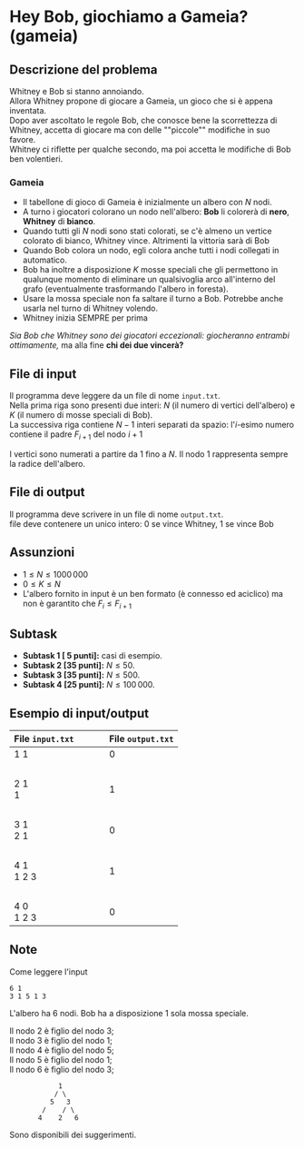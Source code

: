 # Hey Bob, giochiamo a Gameia? (gameia)

## Descrizione del problema
Whitney e Bob si stanno annoiando.  
Allora Whitney propone di giocare a Gameia, un gioco che si è appena inventata.  
Dopo aver ascoltato le regole Bob, che conosce bene la scorrettezza di Whitney, accetta di giocare ma con delle ""piccole"" modifiche in suo favore.  
Whitney ci riflette per qualche secondo, ma poi accetta le modifiche di Bob ben volentieri.  

### Gameia
- Il tabellone di gioco di Gameia è inizialmente un albero con $N$ nodi.
- A turno i giocatori colorano un nodo nell'albero: **Bob** li colorerà di **nero**, **Whitney** di **bianco**.
- Quando tutti gli $N$ nodi sono stati colorati, se c'è almeno un vertice colorato di bianco, Whitney vince. Altrimenti la vittoria sarà di Bob
- Quando Bob colora un nodo, egli colora anche tutti i nodi collegati in automatico.
- Bob ha inoltre a disposizione $K$ mosse speciali che gli permettono in qualunque momento di eliminare un qualsivoglia arco all'interno del grafo (eventualmente trasformando l'albero in foresta).
- Usare la mossa speciale non fa saltare il turno a Bob. Potrebbe anche usarla nel turno di Whitney volendo.
- Whitney inizia SEMPRE per prima

_Sia Bob che Whitney sono dei giocatori eccezionali: giocheranno entrambi ottimamente,_ ma alla fine **chi dei due vincerà?**

## File di input

Il programma deve leggere da un file di nome `input.txt`.  
Nella prima riga sono presenti due interi: $N$ (il numero di vertici dell'albero) e $K$ (il numero di mosse speciali di Bob).  
La successiva riga contiene $N - 1$ interi separati da spazio: l'$i$-esimo numero contiene il padre $F_{i+1}$ del nodo $i+1$

I vertici sono numerati a partire da $1$ fino a $N$. Il nodo $1$ rappresenta sempre la radice dell'albero.

## File di output

Il programma deve scrivere in un file di nome `output.txt`.  
file deve contenere un unico intero: $0$ se vince Whitney, $1$ se vince Bob


## Assunzioni

* $1 \leq N \leq 1000\, 000$
* $0 \leq K \leq N$
* L'albero fornito in input è un ben formato (è connesso ed aciclico) ma non è garantito che $F_i \leq F_{i+1}$

## Subtask

- **Subtask 1 \[ 5 punti\]:** casi di esempio.
- **Subtask 2 \[35 punti\]:** $N \leq 50$.
- **Subtask 3 \[35 punti\]:** $N \leq 500$.
- **Subtask 4 \[25 punti\]:** $N \leq 100\,000$.


## Esempio di input/output

| File `input.txt` | &nbsp;&nbsp;&nbsp;&nbsp;&nbsp;&nbsp;&nbsp; | File `output.txt` |
| :--------------- | :----------------------------------------: | :---------------- |
| 1 1<br>          |                   &nbsp;                   | 0                 |
| &nbsp;           |                   &nbsp;                   | &nbsp;            |
| 2 1<br>1         |                   &nbsp;                   | 1                 |
| &nbsp;           |                   &nbsp;                   | &nbsp;            |
| 3 1<br>2 1       |                   &nbsp;                   | 0                 |
| &nbsp;           |                   &nbsp;                   | &nbsp;            |
| 4 1<br>1 2 3     |                   &nbsp;                   | 1                 |
| &nbsp;           |                   &nbsp;                   | &nbsp;            |
| 4 0<br>1 2 3     |                   &nbsp;                   | 0                 |
## Note
Come leggere l'input

```
6 1
3 1 5 1 3
```
L'albero ha 6 nodi. Bob ha a disposizione 1 sola mossa speciale.

Il nodo 2 è figlio del nodo 3;  
Il nodo 3 è figlio del nodo 1;  
Il nodo 4 è figlio del nodo 5;  
Il nodo 5 è figlio del nodo 1;  
Il nodo 6 è figlio del nodo 3;

```
            1
           / \
          5   3
        /    / \
       4    2   6

```

Sono disponibili dei suggerimenti.
